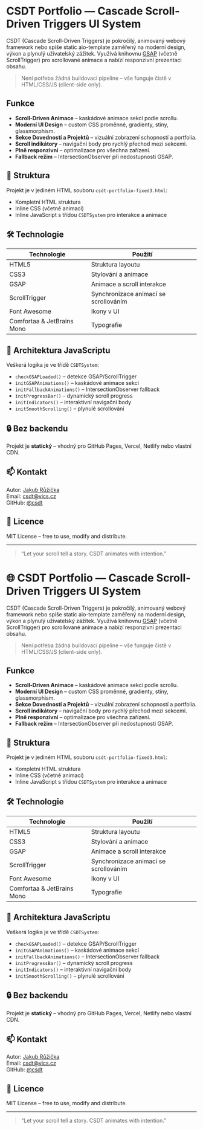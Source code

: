 # CSDT Portfolio — Cascade Scroll-Driven Triggers UI System

CSDT (Cascade Scroll-Driven Triggers) je pokročilý, animovaný webový framework nebo spíše static aio-template zaměřený na moderní design, výkon a plynulý uživatelský zážitek. Využívá knihovnu [GSAP](https://greensock.com/gsap/) (včetně ScrollTrigger) pro scrollované animace a nabízí responzivní prezentaci obsahu.

> Není potřeba žádná buildovací pipeline – vše funguje čistě v HTML/CSS/JS (client-side only).


##  Funkce

- **Scroll-Driven Animace** – kaskádové animace sekcí podle scrollu.
- **Moderní UI Design** – custom CSS proměnné, gradienty, stíny, glassmorphism.
- **Sekce Dovedností a Projektů** – vizuální zobrazení schopností a portfolia.
- **Scroll indikátory** – navigační body pro rychlý přechod mezi sekcemi.
- **Plně responzivní** – optimalizace pro všechna zařízení.
- **Fallback režim** – IntersectionObserver při nedostupnosti GSAP.

## 📂 Struktura

Projekt je v jediném HTML souboru `csdt-portfolio-fixed3.html`:

- Kompletní HTML struktura
- Inline CSS (včetně animací)
- Inline JavaScript s třídou `CSDTSystem` pro interakce a animace

## 🛠️ Technologie

| Technologie                | Použití                               |
| -------------------------- | ------------------------------------- |
| HTML5                      | Struktura layoutu                     |
| CSS3                       | Stylování a animace                   |
| GSAP                       | Animace a scroll interakce            |
| ScrollTrigger              | Synchronizace animací se scrollováním |
| Font Awesome               | Ikony v UI                            |
| Comfortaa & JetBrains Mono | Typografie                            |

## 🧠 Architektura JavaScriptu

Veškerá logika je ve třídě `CSDTSystem`:

- `checkGSAPLoaded()` – detekce GSAP/ScrollTrigger
- `initGSAPAnimations()` – kaskádové animace sekcí
- `initFallbackAnimations()` – IntersectionObserver fallback
- `initProgressBar()` – dynamický scroll progress
- `initIndicators()` – interaktivní navigační body
- `initSmoothScrolling()` – plynulé scrollování

## 🔒 Bez backendu

Projekt je **statický** – vhodný pro GitHub Pages, Vercel, Netlify nebo vlastní CDN.

## 📫 Kontakt

Autor: [Jakub Růžička](https://ruzickajakub.cz)  
Email: [csdt@vics.cz](mailto:csdt@vics.cz)  
GitHub: [@csdt](https://github.com/ruzickaio/csdt)

## 📄 Licence

MIT License – free to use, modify and distribute.

---

> “Let your scroll tell a story. CSDT animates with intention.”
# 🌐 CSDT Portfolio — Cascade Scroll-Driven Triggers UI System

CSDT (Cascade Scroll-Driven Triggers) je pokročilý, animovaný webový framework nebo spíše static aio-template zaměřený na moderní design, výkon a plynulý uživatelský zážitek. Využívá knihovnu [GSAP](https://greensock.com/gsap/) (včetně ScrollTrigger) pro scrollované animace a nabízí responzivní prezentaci obsahu.

> Není potřeba žádná buildovací pipeline – vše funguje čistě v HTML/CSS/JS (client-side only).


##  Funkce

- **Scroll-Driven Animace** – kaskádové animace sekcí podle scrollu.
- **Moderní UI Design** – custom CSS proměnné, gradienty, stíny, glassmorphism.
- **Sekce Dovedností a Projektů** – vizuální zobrazení schopností a portfolia.
- **Scroll indikátory** – navigační body pro rychlý přechod mezi sekcemi.
- **Plně responzivní** – optimalizace pro všechna zařízení.
- **Fallback režim** – IntersectionObserver při nedostupnosti GSAP.

## 📂 Struktura

Projekt je v jediném HTML souboru `csdt-portfolio-fixed3.html`:

- Kompletní HTML struktura
- Inline CSS (včetně animací)
- Inline JavaScript s třídou `CSDTSystem` pro interakce a animace

## 🛠️ Technologie

| Technologie                | Použití                               |
| -------------------------- | ------------------------------------- |
| HTML5                      | Struktura layoutu                     |
| CSS3                       | Stylování a animace                   |
| GSAP                       | Animace a scroll interakce            |
| ScrollTrigger              | Synchronizace animací se scrollováním |
| Font Awesome               | Ikony v UI                            |
| Comfortaa & JetBrains Mono | Typografie                            |

## 🧠 Architektura JavaScriptu

Veškerá logika je ve třídě `CSDTSystem`:

- `checkGSAPLoaded()` – detekce GSAP/ScrollTrigger
- `initGSAPAnimations()` – kaskádové animace sekcí
- `initFallbackAnimations()` – IntersectionObserver fallback
- `initProgressBar()` – dynamický scroll progress
- `initIndicators()` – interaktivní navigační body
- `initSmoothScrolling()` – plynulé scrollování

## 🔒 Bez backendu

Projekt je **statický** – vhodný pro GitHub Pages, Vercel, Netlify nebo vlastní CDN.

## 📫 Kontakt

Autor: [Jakub Růžička](https://ruzickajakub.cz)  
Email: [csdt@vics.cz](mailto:csdt@vics.cz)  
GitHub: [@csdt](https://github.com/csdt)

## 📄 Licence

MIT License – free to use, modify and distribute.

---

> “Let your scroll tell a story. CSDT animates with intention.”
